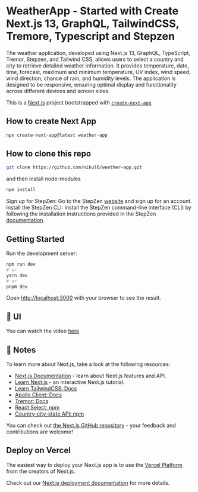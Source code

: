 # WeatherApp - Started with Create Next.js 13, GraphQL, TailwindCSS, Tremore, Typescript and Stepzen

The weather application, developed using Next.js 13, GraphQL, TypeScript, Tremor, Stepzen, and Tailwind CSS, allows users to select a country and city to retrieve detailed weather information. It provides temperature, date, time, forecast, maximum and minimum temperature, UV index, wind speed, wind direction, chance of rain, and humidity levels. The application is designed to be responsive, ensuring optimal display and functionality across different devices and screen sizes.

This is a [Next.js](https://nextjs.org/) project bootstrapped with [`create-next-app`](https://github.com/vercel/next.js/tree/canary/packages/create-next-app).

## How to create Next App

```sh
npx create-next-app@latest weather-app
```

## How to clone this repo

```sh
git clone https://github.com/nikul6/weather-app.git
```

and then install node-modules

```sh
npm install
```

Sign up for StepZen: Go to the StepZen [website](https://stepzen.com/) and sign up for an account. 
Install the StepZen CLI: Install the StepZen command-line interface (CLI) by following the installation instructions provided in the StepZen [documentation](https://stepzen.com/docs).

## Getting Started

Run the development server:

```bash
npm run dev
# or
yarn dev
# or
pnpm dev
```

Open [http://localhost:3000](http://localhost:3000) with your browser to see the result.

## 🚀 UI
You can watch the video [here](https://drive.google.com/file/d/1Ouk9Grt9_a2ddanAW3_D3MtHJ1SgA8f4/view?usp=sharing)

## 📝 Notes

To learn more about Next.js, take a look at the following resources:

- [Next.js Documentation](https://nextjs.org/docs) - learn about Next.js features and API.
- [Learn Next.js](https://nextjs.org/learn) - an interactive Next.js tutorial.
- [Learn TailwindCSS: Docs](https://tailwindcss.com/)
- [Apollo Client: Docs](https://www.apollographql.com/docs/react/)
- [Tremor: Docs](https://www.tremor.so/)
- [React Select: npm](https://react-select.com/home)
- [Country-city-state API: npm](https://www.npmjs.com/package/country-state-city)

You can check out [the Next.js GitHub repository](https://github.com/vercel/next.js/) - your feedback and contributions are welcome!

## Deploy on Vercel

The easiest way to deploy your Next.js app is to use the [Vercel Platform](https://vercel.com/new?utm_medium=default-template&filter=next.js&utm_source=create-next-app&utm_campaign=create-next-app-readme) from the creators of Next.js.

Check out our [Next.js deployment documentation](https://nextjs.org/docs/deployment) for more details.
